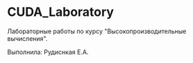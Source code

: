 # CUDA_Laboratory

Лабораторные работы по курсу "Высокопроизводительные вычисления".

Выполнила: Рудиснкая Е.А.
